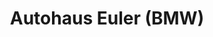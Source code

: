 ---
title: "Autohaus Euler (BMW)"
url: /pleisweiler-oberhofen/autohaus-euler-bmw/
shop: Autohaus
---